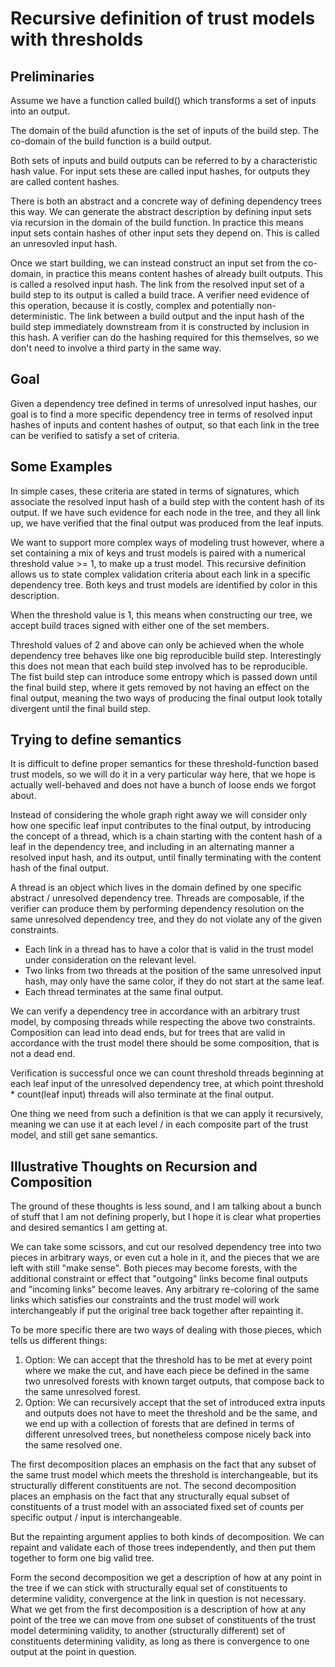 # Recursive definition of trust models with thresholds


## Preliminaries

Assume we have a function called build() which transforms a set of inputs into an output.

The domain of the build afunction is the set of inputs of the build step.
The co-domain of the build function is a build output.

Both sets of inputs and build outputs can be referred to by a characteristic hash value.
For input sets these are called input hashes, for outputs they are called content hashes.

There is both an abstract and a concrete way of defining dependency trees this way.
We can generate the abstract description by defining input sets via recursion in the domain of the build function.
In practice this means input sets contain hashes of other input sets they depend on.
This is called an unresovled input hash.

Once we start building, we can instead construct an input set from the co-domain, in practice this means content hashes of already built outputs.
This is called a resolved input hash.
The link from the resolved input set of a build step to its output is called a build trace. A verifier need evidence of this operation, because it is costly, complex and potentially non-deterministic.
The link between a build output and the input hash of the build step immediately downstream from it is constructed by inclusion in this hash. A verifier can do the hashing required for this themselves, so we don't need to involve a third party in the same way. 

## Goal

Given a dependency tree defined in terms of unresolved input hashes, our goal is to find a more specific dependency tree in terms of resolved input hashes of inputs and content hashes of output, so that each link in the tree can be verified to satisfy a set of criteria.

## Some Examples

In simple cases, these criteria are stated in terms of signatures, which associate the resolved input hash of a build step with the content hash of its output.
If we have such evidence for each node in the tree, and they all link up, we have verified that the final output was produced from the leaf inputs.

We want to support more complex ways of modeling trust however, where a set containing a mix of keys and trust models is paired with a numerical threshold value >= 1, to make up a trust model. This recursive definition allows us to state complex validation criteria about each link in a specific dependency tree.
Both keys and trust models are identified by color in this description.

When the threshold value is 1, this means when constructing our tree, we accept build traces signed with either one of the set members.

Threshold values of 2 and above can only be achieved when the whole dependency tree behaves like one big reproducible build step.
Interestingly this does not mean that each build step involved has to be reproducible.
The fist build step can introduce some entropy which is passed down until the final build step, where it gets removed by not having an effect on the final output,
meaning the two ways of producing the final output look totally divergent until the final build step.

## Trying to define semantics

It is difficult to define proper semantics for these threshold-function based trust models, so we will do it in a very particular way here, that we hope is actually well-behaved and does not have a bunch of loose ends we forgot about.

Instead of considering the whole graph right away we will consider only how one specific leaf input contributes to the final output, by introducing the concept of
a thread, which is a chain starting with the content hash of a leaf in the dependency tree,
and including in an alternating manner a resolved input hash, and its output, until finally terminating with the content hash of the final output.

A thread is an object which lives in the domain defined by one specific abstract / unresolved dependency tree.
Threads are composable, if the verifier can produce them by performing dependency resolution on the same unresolved dependency tree, and they do not violate any of the given constraints.

* Each link in a thread has to have a color that is valid in the trust model under consideration on the relevant level.
* Two links from two threads at the position of the same unresolved input hash, may only have the same color, if they do not start at the same leaf.
* Each thread terminates at the same final output.

We can verify a dependency tree in accordance with an arbitrary trust model, by composing threads while respecting the above two constraints.
Composition can lead into dead ends, but for trees that are valid in accordance with the trust model there should be some composition, that is not a dead end.

Verification is successful once we can count threshold threads beginning at each leaf input of the unresolved dependency tree,
at which point threshold * count(leaf input) threads will also terminate at the final output.

One thing we need from such a definition is that we can apply it recursively, meaning we can use it at each level / in each composite part of the trust model, and still get sane semantics.

## Illustrative Thoughts on Recursion and Composition 

The ground of these thoughts is less sound, and I am talking about a bunch of stuff that I am not defining properly, but I hope it is clear what properties and desired semantics I am getting at.

We can take some scissors, and cut our resolved dependency tree into two pieces in arbitrary ways, or even cut a hole in it, and the pieces that we are left with still "make sense".
Both pieces may become forests, with the additional constraint or effect that "outgoing" links become final outputs and "incoming links" become leaves.
Any arbitrary re-coloring of the same links which satisfies our constraints and the trust model will work interchangeably if put the original tree back together after repainting it.

To be more specific there are two ways of dealing with those pieces, which tells us different things:

1. Option: We can accept that the threshold has to be met at every point where we make the cut, and have each piece be defined in the same two unresolved forests with known target outputs, that compose back to the same unresolved forest.
2. Option: We can recursively accept that the set of introduced extra inputs and outputs does not have to meet the threshold and be the same, and we end up with a collection of forests that are defined in terms of different unresolved trees, but nonetheless compose nicely back into the same resolved one.

The first decomposition places an emphasis on the fact that any subset of the same trust model which meets the threshold is interchangeable, but its structurally different constituents are not.
The second decomposition places an emphasis on the fact that any structurally equal subset of constituents of a trust model with an associated fixed set of counts per specific output / input is interchangeable.

But the repainting argument applies to both kinds of decomposition.
We can repaint and validate each of those trees independently, and then put them together to form one big valid tree.

Form the second decomposition we get a description of how at any point in the tree if we can stick with structurally equal set of constituents to determine validity, convergence at the link in question is not necessary.
What we get from the first decomposition is a description of how at any point of the tree we can move from one subset of constituents of the trust model determining validity, to another (structurally different) set of constituents determining validity, as long as there is convergence to one output at the point in question.

